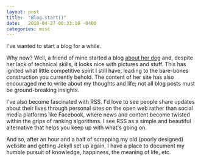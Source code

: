 ```yaml
---
layout: post
title:  "Blog.start()"
date:   2018-04-27 00:33:18 -0400
categories: misc
---
```


I've wanted to start a blog for a while.

Why now? Well, a friend of mine started a blog [about her dog](https://medicineandmuses.blogspot.com/) and, despite her lack of technical skills, it looks nice with pictures and stuff. This has ignited what little competitive spirit I still have, leading to the bare-bones construction you currently behold. The content of her site has also encouraged me to write about my thoughts and life; not all blog posts must be ground-breaking insights. 

I've also become fascinated with RSS. I'd love to see people share updates about their lives through personal sites on the open web rather than social media platforms like Facebook, where news and content become twisted within the grips of ranking algorithms. I see RSS as a simple and beautiful alternative that helps you keep up with what's going on.

And so, after an hour and a half of scrapping my old (poorly designed) website and getting Jekyll set up again, I have a place to document my humble pursuit of knowledge, happiness, the meaning of life, etc.
